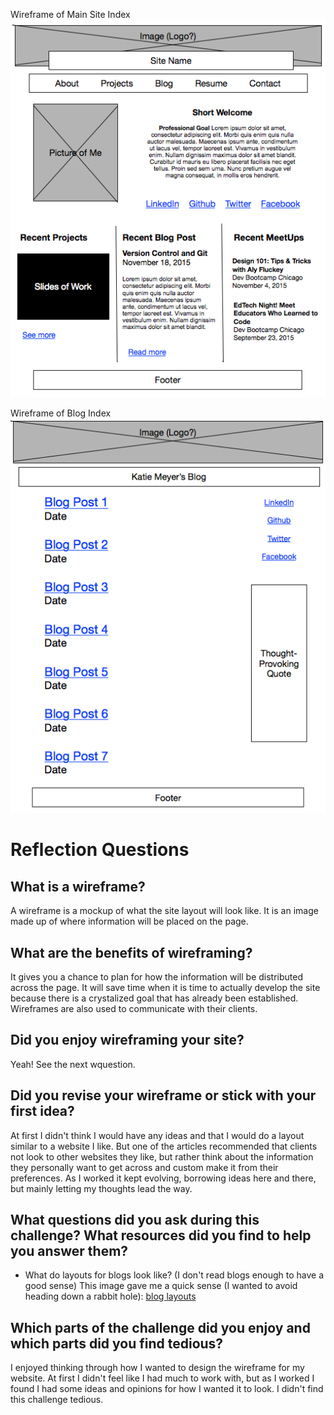 Wireframe of Main Site Index
![wireframe site index](imgs/wireframe-index.png)

Wireframe of Blog Index
![wireframe blog index](imgs/wireframe-blog-index.png)

# Reflection Questions

## What is a wireframe?
A wireframe is a mockup of what the site layout will look like. It is an image made up of where information will be placed on the page.

## What are the benefits of wireframing?
It gives you a chance to plan for how the information will be distributed across the page. It will save time when it is time to actually develop the site because there is a crystalized goal that has already been established. Wireframes are also used to communicate with their clients.

## Did you enjoy wireframing your site?
Yeah! See the next wquestion.

## Did you revise your wireframe or stick with your first idea?
At first I didn't think I would have any ideas and that I would do a layout similar to a website I like. But one of the articles recommended that clients not look to other websites they like, but rather think about the information they personally want to get across and custom make it from their preferences. As I worked it kept evolving, borrowing ideas here and there, but mainly letting my thoughts lead the way.

## What questions did you ask during this challenge? What resources did you find to help you answer them?
- What do layouts for blogs look like? (I don't read blogs enough to have a good sense) This image gave me a quick sense (I wanted to avoid heading down a rabbit hole): [blog layouts](http://madidus.different-themes.com/img/DiferrentBlogLayouts.png)

## Which parts of the challenge did you enjoy and which parts did you find tedious?
I enjoyed thinking through how I wanted to design the wireframe for my website. At first I didn't feel like I had much to work with, but as I worked I found I had some ideas and opinions for how I wanted it to look. I didn't find this challenge tedious.
